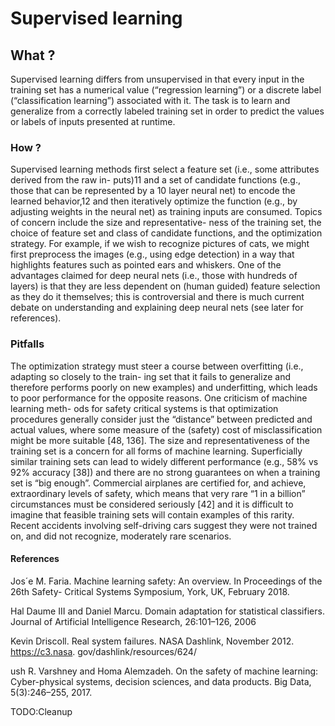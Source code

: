 # Supervised learning

## What ?

Supervised learning differs from unsupervised in that every input in the training set has a numerical
value (“regression learning”) or a discrete label (“classification learning”) associated with it. The task
is to learn and generalize from a correctly labeled training set in order to predict the values or labels
of inputs presented at runtime.

### How ?

Supervised learning methods first select a feature set (i.e., some attributes derived from the raw in-
puts)11 and a set of candidate functions (e.g., those that can be represented by a 10 layer neural net) to
encode the learned behavior,12 and then iteratively optimize the function (e.g., by adjusting weights in
the neural net) as training inputs are consumed. Topics of concern include the size and representative-
ness of the training set, the choice of feature set and class of candidate functions, and the optimization
strategy. For example, if we wish to recognize pictures of cats, we might first preprocess the images
(e.g., using edge detection) in a way that highlights features such as pointed ears and whiskers. One
of the advantages claimed for deep neural nets (i.e., those with hundreds of layers) is that they are less
dependent on (human guided) feature selection as they do it themselves; this is controversial and there
is much current debate on understanding and explaining deep neural nets (see later for references).

### Pitfalls

The optimization strategy must steer a course between overfitting (i.e., adapting so closely to the train-
ing set that it fails to generalize and therefore performs poorly on new examples) and underfitting,
which leads to poor performance for the opposite reasons. One criticism of machine learning meth-
ods for safety critical systems is that optimization procedures generally consider just the “distance”
between predicted and actual values, where some measure of the (safety) cost of misclassification
might be more suitable [48, 136].
The size and representativeness of the training set is a concern for all forms of machine learning.
Superficially similar training sets can lead to widely different performance (e.g., 58% vs 92% accuracy
[38]) and there are no strong guarantees on when a training set is “big enough”. Commercial airplanes
are certified for, and achieve, extraordinary levels of safety, which means that very rare “1 in a billion”
circumstances must be considered seriously [42] and it is difficult to imagine that feasible training sets
will contain examples of this rarity. Recent accidents involving self-driving cars suggest they were
not trained on, and did not recognize, moderately rare scenarios.

#### References

Jos´e M. Faria. Machine learning safety: An overview. In Proceedings of the 26th Safety-
Critical Systems Symposium, York, UK, February 2018.

Hal Daume III and Daniel Marcu. Domain adaptation for statistical classifiers. Journal of
Artificial Intelligence Research, 26:101–126, 2006

Kevin Driscoll. Real system failures. NASA Dashlink, November 2012. https://c3.nasa.
gov/dashlink/resources/624/

ush R. Varshney and Homa Alemzadeh. On the safety of machine learning: Cyber-physical
systems, decision sciences, and data products. Big Data, 5(3):246–255, 2017.

TODO:Cleanup
